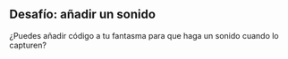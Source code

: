 ## Desafío: añadir un sonido

¿Puedes añadir código a tu fantasma para que haga un sonido cuando lo capturen?